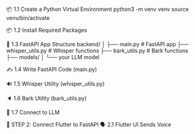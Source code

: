 📦 1.1 Create a Python Virtual Environment
python3 -m venv venv
source venv/bin/activate

📦 1.2 Install Required Packages

🧠 1.3 FastAPI App Structure
backend/
│
├── main.py                 # FastAPI app
├── whisper_utils.py        # Whisper functions
├── bark_utils.py           # Bark functions
├── models/
│   └── your LLM model

✍️ 1.4 Write FastAPI Code (main.py)

🔊 1.5 Whisper Utility (whisper_utils.py)

🔈 1.6 Bark Utility (bark_utils.py)

🧠 1.7 Connect to LLM

📱 STEP 2: Connect Flutter to FastAPI
🗣️ 2.1 Flutter UI Sends Voice